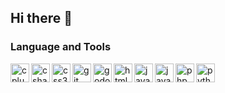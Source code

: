 ## Hi there 👋

### Language and Tools


<img align="left" alt="cplusplus" width="30px" src="https://cdn.jsdelivr.net/gh/devicons/devicon@latest/icons/cplusplus/cplusplus-original.svg" />
<img align="left" alt="csharp" width="30px" src="https://cdn.jsdelivr.net/gh/devicons/devicon@latest/icons/csharp/csharp-original.svg" />
<img align="left" alt="css3" width="30px" src="https://cdn.jsdelivr.net/gh/devicons/devicon@latest/icons/css3/css3-original.svg" />
<img align="left" alt="git" width="30px" src="https://cdn.jsdelivr.net/gh/devicons/devicon@latest/icons/git/git-original.svg" />
<img align="left" alt="godot" width="30px" src="https://cdn.jsdelivr.net/gh/devicons/devicon@latest/icons/godot/godot-original.svg" />
<img align="left" alt="html5" width="30px" src="https://cdn.jsdelivr.net/gh/devicons/devicon@latest/icons/html5/html5-original.svg" />
<img align="left" alt="java" width="30px" src="https://cdn.jsdelivr.net/gh/devicons/devicon@latest/icons/java/java-original.svg" />
<img align="left" alt="javascript" width="30px" src="https://cdn.jsdelivr.net/gh/devicons/devicon@latest/icons/javascript/javascript-original.svg" />
<img align="left" alt="php" width="30px" src="https://cdn.jsdelivr.net/gh/devicons/devicon@latest/icons/php/php-original.svg" />
<img align="left" alt="python" width="30px" src="https://cdn.jsdelivr.net/gh/devicons/devicon@latest/icons/python/python-original.svg" />

          

<!-- Here are some ideas to get you started:

- 🔭 I’m currently working on ...
- 🌱 I’m currently learning ...
- 👯 I’m looking to collaborate on ...
- 🤔 I’m looking for help with ...
- 💬 Ask me about ...
- 📫 How to reach me: ...
- 😄 Pronouns: ...
- ⚡ Fun fact: ... -->

